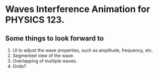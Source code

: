 # Waves Interference Animation for PHYSICS 123. 

## Some things to look forward to

1. UI to adjust the wave properties, such as amplitude, frequency, etc.
2. Segmented view of the wave.
3. Overlapping of multiple waves. 
4. Grids?
